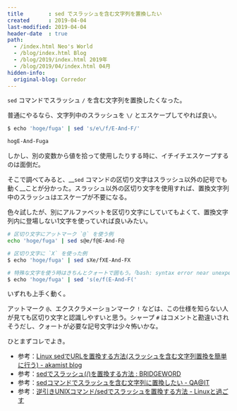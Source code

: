 ```yaml
---
title        : sed でスラッシュを含む文字列を置換したい
created      : 2019-04-04
last-modified: 2019-04-04
header-date  : true
path:
  - /index.html Neo's World
  - /blog/index.html Blog
  - /blog/2019/index.html 2019年
  - /blog/2019/04/index.html 04月
hidden-info:
  original-blog: Corredor
---
```


`sed` コマンドでスラッシュ `/` を含む文字列を置換したくなった。

普通にやるなら、文字列中のスラッシュを `\/` とエスケープしてやれば良い。

```bash
$ echo 'hoge/fuga' | sed 's/e\/f/E-And-F/'

hogE-And-Fuga
```

しかし、別の変数から値を拾って使用したりする時に、イチイチエスケープするのは面倒だ。

そこで調べてみると、__`sed` コマンドの区切り文字はスラッシュ以外の記号でも動く__ことが分かった。スラッシュ以外の区切り文字を使用すれば、置換文字列中のスラッシュはエスケープが不要になる。

色々試したが、別にアルファベットを区切り文字にしていてもよくて、置換文字列内に登場しない1文字を使っていれば良いみたい。

```bash
# 区切り文字にアットマーク `@` を使う例
echo 'hoge/fuga' | sed s@e/f@E-And-F@

# 区切り文字に `X` を使った例
$ echo 'hoge/fuga' | sed sXe/fXE-And-FX

# 特殊な文字を使う時はきちんとクォートで囲もう。「bash: syntax error near unexpected token `('」
$ echo 'hoge/fuga' | sed 's(e/f(E-And-F('
```

いずれも上手く動く。

アットマーク `@`、エクスクラメーションマーク `!` などは、この仕様を知らない人が見ても区切り文字と認識しやすいと思う。シャープ `#` はコメントと勘違いされそうだし、クォートが必要な記号文字は少々怖いかな。

ひとまずコレでよき。

- 参考：[Linux sedでURLを置換する方法(スラッシュを含む文字列置換を簡単に行う) - akamist blog](https://akamist.com/blog/archives/672)
- 参考：[sedでスラッシュ(/)を置換する方法 : BRIDGEWORD](http://bridgeword.blog.jp/archives/7689949.html)
- 参考：[sedコマンドでスラッシュを含む文字列に置換したい - QA@IT](https://qa.atmarkit.co.jp/q/668)
- 参考：[逆引きUNIXコマンド/sedでスラッシュを置換する方法 - Linuxと過ごす](https://linux.just4fun.biz/?%E9%80%86%E5%BC%95%E3%81%8DUNIX%E3%82%B3%E3%83%9E%E3%83%B3%E3%83%89/sed%E3%81%A7%E3%82%B9%E3%83%A9%E3%83%83%E3%82%B7%E3%83%A5%E3%82%92%E7%BD%AE%E6%8F%9B%E3%81%99%E3%82%8B%E6%96%B9%E6%B3%95)
